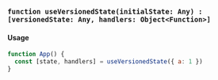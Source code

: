 ### `function useVersionedState(initialState: Any) : [versionedState: Any, handlers: Object<Function>]`

#### Usage

```js
function App() {
  const [state, handlers] = useVersionedState({ a: 1 })
}
```
